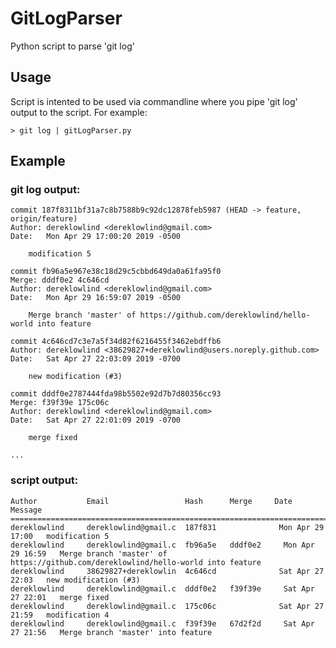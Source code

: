 GitLogParser
============

Python script to parse 'git log'

## Usage
Script is intented to be used via commandline where you pipe 'git log' output to the script.  For example:

	> git log | gitLogParser.py

## Example
### git log output:
	commit 187f8311bf31a7c8b7588b9c92dc12878feb5987 (HEAD -> feature, origin/feature)
	Author: dereklowlind <dereklowlind@gmail.com>
	Date:   Mon Apr 29 17:00:20 2019 -0500

		modification 5

	commit fb96a5e967e38c18d29c5cbbd649da0a61fa95f0
	Merge: dddf0e2 4c646cd
	Author: dereklowlind <dereklowlind@gmail.com>
	Date:   Mon Apr 29 16:59:07 2019 -0500

		Merge branch 'master' of https://github.com/dereklowlind/hello-world into feature

	commit 4c646cd7c3e7a5f34d82f6216455f3462ebdffb6
	Author: dereklowlind <38629827+dereklowlind@users.noreply.github.com>
	Date:   Sat Apr 27 22:03:09 2019 -0700

		new modification (#3)

	commit dddf0e2787444fda98b5502e92d7b7d80356cc93
	Merge: f39f39e 175c06c
	Author: dereklowlind <dereklowlind@gmail.com>
	Date:   Sat Apr 27 22:01:09 2019 -0700

		merge fixed

	...

### script output:
	Author           Email                 Hash      Merge     Date                 Message
	========================================================================================
	dereklowlind     dereklowlind@gmail.c  187f831              Mon Apr 29 17:00   modification 5
	dereklowlind     dereklowlind@gmail.c  fb96a5e   dddf0e2     Mon Apr 29 16:59   Merge branch 'master' of https://github.com/dereklowlind/hello-world into feature
	dereklowlind     38629827+dereklowlin  4c646cd              Sat Apr 27 22:03   new modification (#3)
	dereklowlind     dereklowlind@gmail.c  dddf0e2   f39f39e     Sat Apr 27 22:01   merge fixed
	dereklowlind     dereklowlind@gmail.c  175c06c              Sat Apr 27 21:59   modification 4
	dereklowlind     dereklowlind@gmail.c  f39f39e   67d2f2d     Sat Apr 27 21:56   Merge branch 'master' into feature
